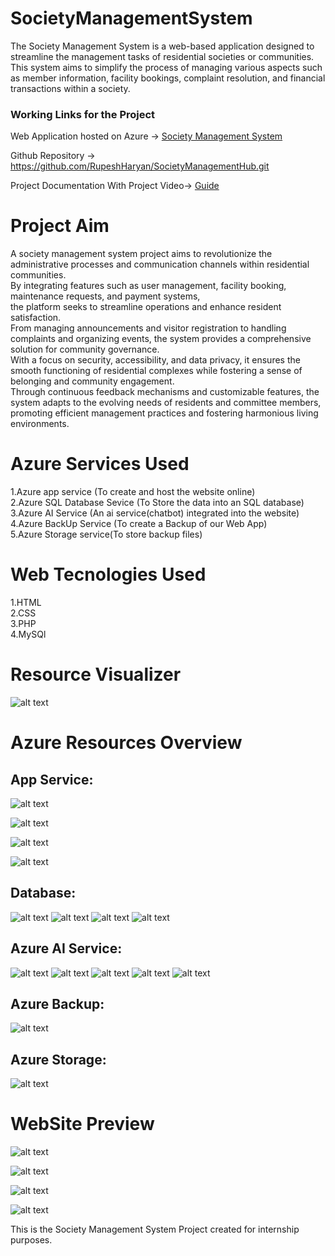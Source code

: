 # SocietyManagementSystem
The Society Management System is a web-based application designed to streamline the management tasks of residential societies or communities. This system aims to simplify the process of managing various aspects such as member information, facility bookings, complaint resolution, and financial transactions within a society.

### Working Links for the Project
Web Application hosted on Azure -> [Society Management System](http://4.188.240.31/SOCIETY/login.html)

Github Repository -> https://github.com/RupeshHaryan/SocietyManagementHub.git

Project Documentation With Project Video-> [Guide](https://drive.google.com/file/d/1bJWRBlSZFTw2cQUYgj1KlvZAePHpwV0B/view?usp=drivesdk)

# Project Aim
A society management system project aims to revolutionize the administrative processes and communication channels within residential communities.<br>
By integrating features such as user management, facility booking, maintenance requests, and payment systems,<br>
the platform seeks to streamline operations and enhance resident satisfaction.<br>
From managing announcements and visitor registration to handling complaints and organizing events, the system provides a comprehensive solution for community governance.<br>
With a focus on security, accessibility, and data privacy, it ensures the smooth functioning of residential complexes while fostering a sense of belonging and community engagement.<br>
Through continuous feedback mechanisms and customizable features, the system adapts to the evolving needs of residents and committee members,<br>
promoting efficient management practices and fostering harmonious living environments.

# Azure Services Used

1.Azure app service (To create and host the website online)<br>
2.Azure SQL Database Sevice (To Store the data into an SQL database)<br>
3.Azure AI Service (An ai service(chatbot) integrated into the website)<br>
4.Azure BackUp Service (To create a Backup of our Web App)<br>
5.Azure Storage service(To store backup files)<br>

# Web Tecnologies Used

1.HTML<br>
2.CSS<br>
3.PHP<br>
4.MySQl<br>

# Resource Visualizer

![alt text](SocietyManagementSystem.jpg)

# Azure Resources Overview

## App Service:
![alt text](Webapp1.PNG)

![alt text](webapp2.JPG)

![alt text](app-service1.JPG)

![alt text](app-service2.JPG)

## Database:
![alt text](database1.JPG)
![alt text](database2.JPG)
![alt text](database3.JPG)
![alt text](database4.JPG)

## Azure AI Service:
![alt text](chatbot1.JPG)
![alt text](chatbot2.JPG)
![alt text](chatbot3.JPG)
![alt text](chatbot4.JPG)
![alt text](chatbot5.JPG)

## Azure Backup:
![alt text](<azurebackup.JPG>)

## Azure Storage:
![alt text](<azurestorage.JPG>)

# WebSite Preview

![alt text](img1.JPG)

![alt text](img2.JPG)

![alt text](img3.JPG)

![alt text](img4.JPG)











This is the Society Management System Project created for internship purposes.<br>
